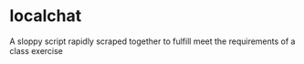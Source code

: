 # localchat
A sloppy script rapidly scraped together to fulfill meet the requirements of a class exercise
